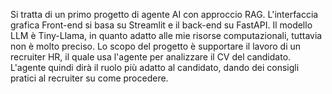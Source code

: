 Si tratta di un primo progetto di agente AI con approccio RAG.
L'interfaccia grafica Front-end si basa su Streamlit e il back-end su FastAPI.
Il modello LLM è Tiny-Llama, in quanto adatto alle mie risorse computazionali, tuttavia non è molto preciso.
Lo scopo del progetto è supportare il lavoro di un recruiter HR, il quale usa l'agente per analizzare il CV del candidato. L'agente quindi dirà il ruolo più adatto al candidato, dando dei consigli pratici al recruiter su come procedere.
